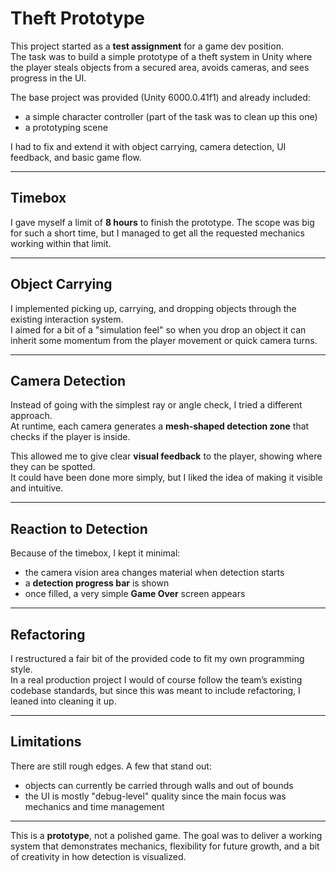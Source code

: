 # Theft Prototype

This project started as a **test assignment** for a game dev position.  
The task was to build a simple prototype of a theft system in Unity where the player steals objects from a secured area, avoids cameras, and sees progress in the UI.  

The base project was provided (Unity 6000.0.41f1) and already included:  
- a simple character controller (part of the task was to clean up this one)
- a prototyping scene  

I had to fix and extend it with object carrying, camera detection, UI feedback, and basic game flow.  

---

## Timebox

I gave myself a limit of **8 hours** to finish the prototype. The scope was big for such a short time, but I managed to get all the requested mechanics working within that limit.  

---

## Object Carrying

I implemented picking up, carrying, and dropping objects through the existing interaction system.  
I aimed for a bit of a "simulation feel" so when you drop an object it can inherit some momentum from the player movement or quick camera turns.  

---

## Camera Detection

Instead of going with the simplest ray or angle check, I tried a different approach.  
At runtime, each camera generates a **mesh-shaped detection zone** that checks if the player is inside.  

This allowed me to give clear **visual feedback** to the player, showing where they can be spotted.  
It could have been done more simply, but I liked the idea of making it visible and intuitive.  

---

## Reaction to Detection

Because of the timebox, I kept it minimal:  
- the camera vision area changes material when detection starts  
- a **detection progress bar** is shown  
- once filled, a very simple **Game Over** screen appears  

---

## Refactoring

I restructured a fair bit of the provided code to fit my own programming style.  
In a real production project I would of course follow the team’s existing codebase standards, but since this was meant to include refactoring, I leaned into cleaning it up.  

---

## Limitations

There are still rough edges. A few that stand out:  
- objects can currently be carried through walls and out of bounds  
- the UI is mostly "debug-level" quality since the main focus was mechanics and time management  

---

This is a **prototype**, not a polished game. The goal was to deliver a working system that demonstrates mechanics, flexibility for future growth, and a bit of creativity in how detection is visualized. 
